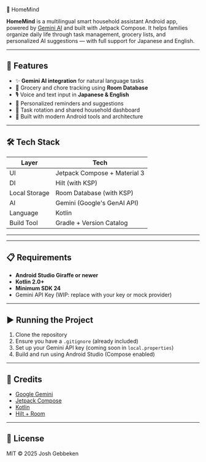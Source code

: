 🏡 HomeMind

**HomeMind** is a multilingual smart household assistant Android app, powered by 
[Gemini AI](https://developers.google.com/) and built with Jetpack Compose. It helps families 
organize daily life through task management, grocery lists, and personalized AI suggestions — 
with full support for Japanese and English.

---

## 🚀 Features

- ✨ **Gemini AI integration** for natural language tasks
- 📝 Grocery and chore tracking using **Room Database**
- 🎙️ Voice and text input in **Japanese & English**
- 🧠 Personalized reminders and suggestions
- 🧹 Task rotation and shared household dashboard
- 🧩 Built with modern Android tools and architecture

---

## 🛠 Tech Stack

| Layer         | Tech                         |
|---------------|------------------------------|
| UI            | Jetpack Compose + Material 3 |
| DI            | Hilt (with KSP)              |
| Local Storage | Room Database (with KSP)     |
| AI            | Gemini (Google's GenAI API)  |
| Language      | Kotlin                       |
| Build Tool    | Gradle + Version Catalog     |

---


---

## 📋 Requirements

- **Android Studio Giraffe or newer**
- **Kotlin 2.0+**
- **Minimum SDK 24**
- Gemini API Key (WIP: replace with your key or mock provider)

---

## ▶️ Running the Project

1. Clone the repository
2. Ensure you have a `.gitignore` (already included)
3. Set up your Gemini API key (coming soon in `local.properties`)
4. Build and run using Android Studio (Compose enabled)

---

## 🙌 Credits

- [Google Gemini](https://developers.google.com/)
- [Jetpack Compose](https://developer.android.com/jetpack/compose)
- [Kotlin](https://kotlinlang.org/)
- [Hilt + Room](https://developer.android.com/training/dependency-injection/hilt-android)

---

## 📝 License

MIT © 2025 Josh Gebbeken
